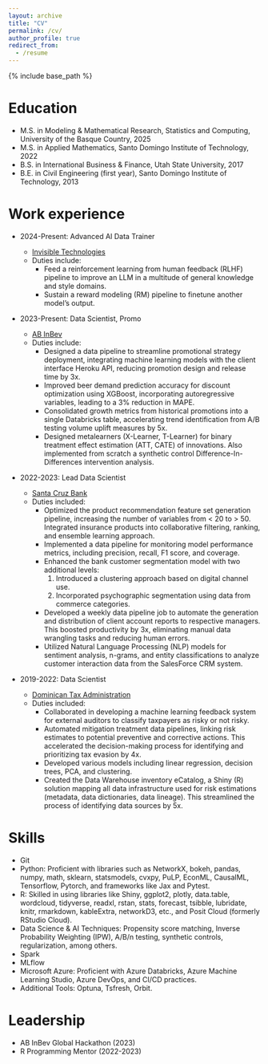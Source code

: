 ```yaml
---
layout: archive
title: "CV"
permalink: /cv/
author_profile: true
redirect_from:
  - /resume
---
```


{% include base_path %}

Education
======
<!-- * Ph.D in Mathematics and Computing, University of the Basque Country, 2029 (expected) -->
* M.S. in Modeling & Mathematical Research, Statistics and Computing, University of the Basque Country, 2025
* M.S. in Applied Mathematics, Santo Domingo Institute of Technology, 2022
* B.S. in International Business & Finance, Utah State University, 2017
* B.E. in Civil Engineering (first year), Santo Domingo Institute of Technology, 2013


Work experience
======
* 2024-Present: Advanced AI Data Trainer
  * [Invisible Technologies](https://www.invisible.co/)
  * Duties include:
    * Feed a reinforcement learning from human feedback (RLHF) pipeline to improve an LLM in a multitude of general knowledge and style domains.
    * Sustain a reward modeling (RM) pipeline to finetune another model’s output.


* 2023-Present: Data Scientist, Promo
  * [AB InBev](https://www.ab-inbev.com/)
  * Duties include:
    * Designed a data pipeline to streamline promotional strategy deployment, integrating machine learning models with the client interface Heroku API, reducing promotion design and release time by 3x.
    * Improved beer demand prediction accuracy for discount optimization using XGBoost, incorporating autoregressive variables, leading to a 3% reduction in MAPE.
    * Consolidated growth metrics from historical promotions into a single Databricks table, accelerating trend identification from A/B testing volume uplift measures by 5x.
    * Designed metalearners (X-Learner, T-Learner) for binary treatment effect estimation (ATT, CATE) of innovations. Also implemented from scratch a synthetic control Difference-In-Differences intervention analysis.

  <!-- * Supervisor: Carlos Montero -->

* 2022-2023: Lead Data Scientist
  * [Santa Cruz Bank](https://bsc.com.do/home)
  * Duties included:
    * Optimized the product recommendation feature set generation pipeline, increasing the number of variables from < 20 to > 50. Integrated insurance products into collaborative filtering, ranking, and ensemble learning approach.
    * Implemented a data pipeline for monitoring model performance metrics, including precision, recall, F1 score, and coverage.
    * Enhanced the bank customer segmentation model with two additional levels:
      1. Introduced a clustering approach based on digital channel use.
      2. Incorporated psychographic segmentation using data from commerce categories.
    * Developed a weekly data pipeline job to automate the generation and distribution of client account reports to respective managers. This boosted productivity by 3x, eliminating manual data wrangling tasks and reducing human errors.
    * Utilized Natural Language Processing (NLP) models for sentiment analysis, n-grams, and entity classifications to analyze customer interaction data from the SalesForce CRM system.

  <!-- * Supervisor: Persio Martinez -->

* 2019-2022: Data Scientist
  * [Dominican Tax Administration](https://dgii.gov.do/Paginas/default.aspx)
  * Duties included:
    * Collaborated in developing a machine learning feedback system for external auditors to classify taxpayers as risky or not risky.
    * Automated mitigation treatment data pipelines, linking risk estimates to potential preventive and corrective actions. This accelerated the decision-making process for identifying and prioritizing tax evasion by 4x.
    * Developed various models including linear regression, decision trees, PCA, and clustering.
    * Created the Data Warehouse inventory eCatalog, a Shiny (R) solution mapping all data infrastructure used for risk estimations (metadata, data dictionaries, data lineage). This streamlined the process of identifying data sources by 5x.

  <!-- * Supervisor: Marhiel Diaz -->


Skills
======
* Git
* Python: Proficient with libraries such as NetworkX, bokeh, pandas, numpy, math, sklearn, statsmodels, cvxpy, PuLP, EconML, CausalML, Tensorflow, Pytorch, and frameworks like Jax and Pytest.
* R: Skilled in using libraries like Shiny, ggplot2, plotly, data.table, wordcloud, tidyverse, readxl, rstan, stats, forecast, tsibble, lubridate, knitr, rmarkdown, kableExtra, networkD3, etc., and Posit Cloud (formerly RStudio Cloud).
* Data Science & AI Techniques: Propensity score matching, Inverse Probability Weighting (IPW), A/B/n testing, synthetic controls, regularization, among others.
* Spark
* MLflow
* Microsoft Azure: Proficient with Azure Databricks, Azure Machine Learning Studio, Azure DevOps, and CI/CD practices.
* Additional Tools: Optuna, Tsfresh, Orbit.


Leadership
======
* AB InBev Global Hackathon (2023)
* R Programming Mentor (2022-2023)
